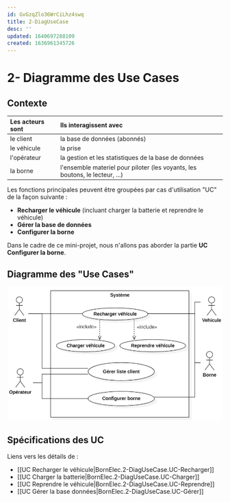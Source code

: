 ```yaml
---
id: GvGzqZlo36WrCiLhz4swq
title: 2-DiagUseCase
desc: ''
updated: 1640697288109
created: 1636961345726
---
```


# 2- Diagramme des Use Cases

## Contexte

|Les acteurs sont|Ils interagissent avec|
|:---|:---|
|le client |la base de données (abonnés)|
|le véhicule|la prise|
|l'opérateur|la gestion et les statistiques de la base de données|
|la borne| l'ensemble materiel pour piloter (les voyants, les boutons, le lecteur, ...)|

Les fonctions principales peuvent être groupées par cas d'utilisation "UC" de la façon suivante :
- **Recharger le véhicule** (incluant charger la batterie et reprendre le véhicule)
- **Gérer la base de données**
- **Configurer la borne**

Dans le cadre de ce mini-projet, nous n'allons pas aborder la partie **UC Configurer la borne**. 

## Diagramme des "Use Cases"

![](/assets/images/DiagUseCase.png)

## Spécifications des UC

Liens vers les détails de :
- [[UC Recharger le véhicule|BornElec.2-DiagUseCase.UC-Recharger]]
- [[UC Charger la batterie|BornElec.2-DiagUseCase.UC-Charger]]
- [[UC Reprendre le véhicule|BornElec.2-DiagUseCase.UC-Reprendre]]
- [[UC Gérer la base données|BornElec.2-DiagUseCase.UC-Gérer]]